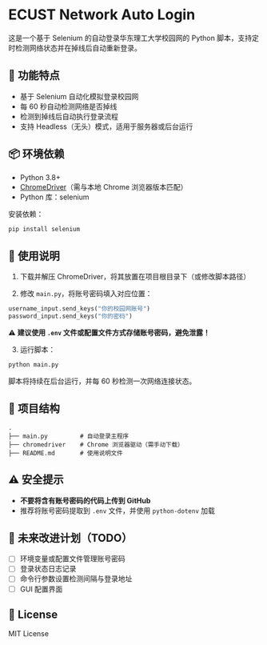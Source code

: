 

# ECUST Network Auto Login

这是一个基于 Selenium 的自动登录华东理工大学校园网的 Python 脚本，支持定时检测网络状态并在掉线后自动重新登录。

## 🚀 功能特点

- 基于 Selenium 自动化模拟登录校园网
- 每 60 秒自动检测网络是否掉线
- 检测到掉线后自动执行登录流程
- 支持 Headless（无头）模式，适用于服务器或后台运行

## 📦 环境依赖

- Python 3.8+
- [ChromeDriver](https://sites.google.com/chromium.org/driver/)（需与本地 Chrome 浏览器版本匹配）
- Python 库：selenium

安装依赖：

```bash
pip install selenium
```

## 🧠 使用说明

1. 下载并解压 ChromeDriver，将其放置在项目根目录下（或修改脚本路径）

2. 修改 `main.py`，将账号密码填入对应位置：

```python
username_input.send_keys("你的校园网账号")
password_input.send_keys("你的密码")
```

⚠️ **建议使用 `.env` 文件或配置文件方式存储账号密码，避免泄露！**

3. 运行脚本：

```bash
python main.py
```

脚本将持续在后台运行，并每 60 秒检测一次网络连接状态。

## 📁 项目结构

```
.
├── main.py         # 自动登录主程序
├── chromedriver    # Chrome 浏览器驱动（需手动下载）
├── README.md       # 使用说明文件
```

## ⚠️ 安全提示

- **不要将含有账号密码的代码上传到 GitHub**
- 推荐将账号密码提取到 `.env` 文件，并使用 `python-dotenv` 加载

## 📌 未来改进计划（TODO）

- [ ] 环境变量或配置文件管理账号密码
- [ ] 登录状态日志记录
- [ ] 命令行参数设置检测间隔与登录地址
- [ ] GUI 配置界面

## 📄 License

MIT License